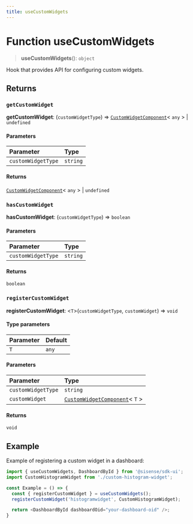 ```yaml
---
title: useCustomWidgets
---
```


# Function useCustomWidgets

> **useCustomWidgets**(): `object`

Hook that provides API for configuring custom widgets.

## Returns

### `getCustomWidget`

**getCustomWidget**: (`customWidgetType`) => [`CustomWidgetComponent`](../type-aliases/type-alias.CustomWidgetComponent.md)\< `any` \> \| `undefined`

#### Parameters

| Parameter | Type |
| :------ | :------ |
| `customWidgetType` | `string` |

#### Returns

[`CustomWidgetComponent`](../type-aliases/type-alias.CustomWidgetComponent.md)\< `any` \> \| `undefined`

### `hasCustomWidget`

**hasCustomWidget**: (`customWidgetType`) => `boolean`

#### Parameters

| Parameter | Type |
| :------ | :------ |
| `customWidgetType` | `string` |

#### Returns

`boolean`

### `registerCustomWidget`

**registerCustomWidget**: <`T`>(`customWidgetType`, `customWidget`) => `void`

#### Type parameters

| Parameter | Default |
| :------ | :------ |
| `T` | `any` |

#### Parameters

| Parameter | Type |
| :------ | :------ |
| `customWidgetType` | `string` |
| `customWidget` | [`CustomWidgetComponent`](../type-aliases/type-alias.CustomWidgetComponent.md)\< `T` \> |

#### Returns

`void`

## Example

Example of registering a custom widget in a dashboard:
```ts
import { useCustomWidgets, DashboardById } from '@sisense/sdk-ui';
import CustomHistogramWidget from './custom-histogram-widget';

const Example = () => {
  const { registerCustomWidget } = useCustomWidgets();
  registerCustomWidget('histogramwidget', CustomHistogramWidget);

  return <DashboardById dashboardOid="your-dashboard-oid" />;
}
```

